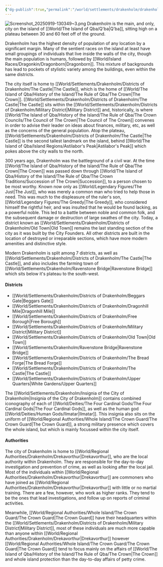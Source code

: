 ```yaml
---
{"dg-publish":true,"permalink":"/world/settlements/drakenholm/drakenholm/"}
---
```


![Screenshot_20250919-130349~3.png](/img/user/zAttachments/Screenshot_20250919-130349~3.png)
Drakenholm is the main, and only, city on the island of [[World/The Island of Qba/Q'ba\|Q'ba]], sitting high on a plateau between 30 and 60 feet off of the ground. 

Drakenholm has the highest density of population of any location by a significant margin. Many of the sentient races  on the island at least have small groupings of individuals that live inside the walls of the city, though the main population is humans, followed by [[World/Island Races/Dragonkin/Dragonborn\|Dragonborn]]. This mixture of backgrounds has lead to pockets of stylistic variety among the buildings, even within the same districts.

The city itself is home to [[World/Settlements/Drakenholm/Districts of Drakenholm/The Castle\|The Castle]], which is the home of [[World/The Island of Qba/History of the Island/The Rule of Qba/The Crown\|The Crown]]. [[World/Settlements/Drakenholm/Districts of Drakenholm/The Castle\|The Castle]] sits within the [[World/Settlements/Drakenholm/Districts of Drakenholm/Military District\|Military District]] and, historically, is where [[World/The Island of Qba/History of the Island/The Rule of Qba/The Crown Councils/The Council of The Crown\|The Council of The Crown]] convenes in order to advise their leader on ideas about finances, military, etc, as well as the concerns of the general population. Atop the plateau, [[World/Settlements/Drakenholm/Districts of Drakenholm/The Castle\|The Castle]] is the second tallest landmark on the island, behind [[World/The Island of Qba/Island Regions/Astilabor's Peak\|Astilabor's Peak]] which pokes above the city walls to the north.

300 years ago, Drakenholm was the battleground of a civil war. At the time [[World/The Island of Qba/History of the Island/The Rule of Qba/The Crown\|The Crown]] was passed down through [[World/The Island of Qba/History of the Island/The Rule of Qba/The Crown Traditions/Succession of The Crown\|Succession]], to a person chosen to be most worthy. Known now only as [[World/Legendary Figures/The Just\|The Just]], who was merely a common man who tried to help those in need. This was much to the displeasure of the ruler's son, [[World/Legendary Figures/The Greedy\|The Greedy]], who considered himself the rightful heir, and was insulted that he would be found lacking, as a powerful noble. This led to a battle between noble and common folk, and the subsequent damage or destruction of large swathes of the city. Today, a district known as [[World/Settlements/Drakenholm/Districts of Drakenholm/Old Town\|Old Town]]  remains the last standing section of the city as it was built by the City Founders. All other districts are built in the location of destroyed or irreparable sections, which have more modern amenities and distinctive style. 

Modern Drakenholm is split among 7 districts, as well as [[World/Settlements/Drakenholm/Districts of Drakenholm/The Castle\|The Castle]], and also includes the farming town of [[World/Settlements/Drakenholm/Ravenstone Bridge\|Ravenstone Bridge]] which sits below it's plateau to the south-west.

#### Districts
- [[World/Settlements/Drakenholm/Districts of Drakenholm/Beggars Gate\|Beggars Gate]]
- [[World/Settlements/Drakenholm/Districts of Drakenholm/Dragonhill Mile\|Dragonhill Mile]]
- [[World/Settlements/Drakenholm/Districts of Drakenholm/Free Borough\|Free Borough]]
- [[World/Settlements/Drakenholm/Districts of Drakenholm/Military District\|Military District]]
- [[World/Settlements/Drakenholm/Districts of Drakenholm/Old Town\|Old Town]]
- [[World/Settlements/Drakenholm/Ravenstone Bridge\|Ravenstone Bridge]]
- [[World/Settlements/Drakenholm/Districts of Drakenholm/The Bread Forge\|The Bread Forge]]
- [[World/Settlements/Drakenholm/Districts of Drakenholm/The Castle\|The Castle]]
- [[World/Settlements/Drakenholm/Districts of Drakenholm/Upper Quarters\|White Gardens/Upper Quarters]]

The [[World/Settlements/Drakenholm/Insignia of the City of Drakenholm\|Insignia of the City of Drakenholm]] contains combined iconography of each of [[World/Deities/The Four Cardinal Gods/The Four Cardinal Gods\|The Four Cardinal Gods]], as well as the human god [[World/Deities/Human Gods/Ilmatar\|Ilmatar]]. This insignia also sits on the uniform of [[World/Regional Authorities/Whole Island/The Crown Guard/The Crown Guard\|The Crown Guard]], a strong military presence which covers the whole island, but which is mainly focussed within the city itself. 

#### Authorities
The city of Drakenholm is home to [[World/Regional Authorities/Drakenholm/Drekavorthur\|Drekavorthur]], who are the local authority within Drakenholm. They are responsible for the day-to-day investigation and prevention of crime, as well as looking after the local jail. Most of the individuals within [[World/Regional Authorities/Drakenholm/Drekavorthur\|Drekavorthur]] are commoners who have joined as [[World/Regional Authorities/Drakenholm/Drekavorthur\|Drekavorthur]] with little or no martial training. There are a few, however, who work as higher ranks. They tend to be the ones that lead investigations, and follow up on reports of criminal activities.

Meanwhile, [[World/Regional Authorities/Whole Island/The Crown Guard/The Crown Guard\|The Crown Guard]] have their headquarters within the [[World/Settlements/Drakenholm/Districts of Drakenholm/Military District\|Military District]], most of these individuals are much more capable than anyone within [[World/Regional Authorities/Drakenholm/Drekavorthur\|Drekavorthur]] however [[World/Regional Authorities/Whole Island/The Crown Guard/The Crown Guard\|The Crown Guard]] tend to focus mainly on the affairs of [[World/The Island of Qba/History of the Island/The Rule of Qba/The Crown\|The Crown]] and whole island protection than the day-to-day affairs of petty crime.
